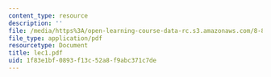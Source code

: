 ```yaml
---
content_type: resource
description: ''
file: /media/https%3A/open-learning-course-data-rc.s3.amazonaws.com/8-871-selected-topics-in-theoretical-particle-physics-branes-and-gauge-theory-dynamics-fall-2004/1f83e1bf0893f13c52a8f9abc371c7de_lec1.pdf
file_type: application/pdf
resourcetype: Document
title: lec1.pdf
uid: 1f83e1bf-0893-f13c-52a8-f9abc371c7de
---
```

